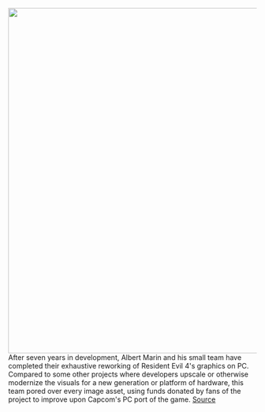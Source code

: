 <img src='https://cdn.vox-cdn.com/uploads/chorus_asset/file/22342346/CHAPTER5_084A_resultado.jpg' width='700px' /><br/>
After seven years in development, Albert Marin and his small team have completed their exhaustive reworking of Resident Evil 4's graphics on PC. Compared to some other projects where developers upscale or otherwise modernize the visuals for a new generation or platform of hardware, this team pored over every image asset, using funds donated by fans of the project to improve upon Capcom's PC port of the game.
<a href='https://www.theverge.com/2022/2/1/22911418/resident-evil-4-hd-project-remaster-release-date-install-download'> Source <a/>